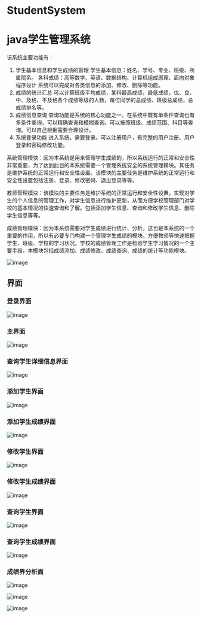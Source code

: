# StudentSystem
# java学生管理系统


该系统主要功能有：
1) 学生基本信息和学生成绩的管理
学生基本信息：姓名、学号、专业、班级、所属院系。
各科成绩：高等数学、英语、数据结构、计算机组成原理、面向对象程序设计
系统可以完成对各类信息的添加、修改、删除等功能。
2) 成绩的统计汇总
可以计算班级平均成绩，某科最高成绩，最低成绩，优、良、中、及格、不及格各个成绩等级的人数，每位同学的总成绩、班级总成绩，总成绩排名等。
3) 成绩信息查询
查询功能是系统的核心功能之一。在系统中既有单条件查询也有多条件查询，可以精确查询和模糊查询。可以按照班级、成绩范围、科目等查询。可以自己根据需要合理设计。
4) 系统登录功能
进入系统，需要登录。可以注册用户，有完整的用户注册、用户登录和密码修改功能。


系统管理模块：因为本系统是用来管理学生成绩的，所以系统运行的正常和安全性非常重要，为了达到此目的本系统需要一个管理系统安全的系统管理模块。其任务是维护系统的正常运行和安全性设置。该模块的主要任务是维护系统的正常运行和安全性设置包括注册、登录、修改密码、退出登录等等。

教师管理模块：该模块的主要任务是维护系统的正常运行和安全性设置，实现对学生的个人信息的管理工作，对学生信息进行维护更新，从而方便学校管理部门对学校的基本情况的快速查询和了解。包括添加学生信息、查询和修改学生信息、删除学生信息等等。

成绩管理模块：因为本系统需要对学生成绩进行统计、分析。这也是本系统的一个重要的作用，所以有必要专门构建一个管理学生成绩的模块。方便教师等快速把握学生、班级、学校的学习状况。学校的成绩管理工作是检验学生学习情况的一个主要手段，本模块包括成绩添加、成绩修改、成绩查询、成绩的统计等功能模块。 

![image](https://github.com/cckevincyh/StudentSystem/blob/master/img/12.png)

## 界面

### 登录界面

![image](https://github.com/cckevincyh/StudentSystem/blob/master/img/login.png)

### 主界面

![image](https://github.com/cckevincyh/StudentSystem/blob/master/img/1.png)


### 查询学生详细信息界面

![image](https://github.com/cckevincyh/StudentSystem/blob/master/img/info.png)

### 添加学生界面

![image](https://github.com/cckevincyh/StudentSystem/blob/master/img/add.png)

### 添加学生成绩界面

![image](https://github.com/cckevincyh/StudentSystem/blob/master/img/add2.png)


### 修改学生界面

![image](https://github.com/cckevincyh/StudentSystem/blob/master/img/update.png)

### 修改学生成绩界面

![image](https://github.com/cckevincyh/StudentSystem/blob/master/img/update2.png)

### 查询学生界面

![image](https://github.com/cckevincyh/StudentSystem/blob/master/img/find.png)

### 查询学生成绩界面

![image](https://github.com/cckevincyh/StudentSystem/blob/master/img/find2.png)

### 成绩界分析面

![image](https://github.com/cckevincyh/StudentSystem/blob/master/img/an.png)

![image](https://github.com/cckevincyh/StudentSystem/blob/master/img/an2.png)

![image](https://github.com/cckevincyh/StudentSystem/blob/master/img/an3.png)
